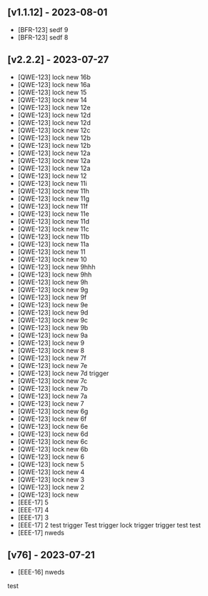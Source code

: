 ## [v1.1.12] - 2023-08-01

- [BFR-123] sedf 9
- [BFR-123] sedf 8

## [v2.2.2] - 2023-07-27

- [QWE-123] lock new 16b
- [QWE-123] lock new 16a
- [QWE-123] lock new 15
- [QWE-123] lock new 14
- [QWE-123] lock new 12e
- [QWE-123] lock new 12d
- [QWE-123] lock new 12d
- [QWE-123] lock new 12c
- [QWE-123] lock new 12b
- [QWE-123] lock new 12b
- [QWE-123] lock new 12a
- [QWE-123] lock new 12a
- [QWE-123] lock new 12a
- [QWE-123] lock new 12
- [QWE-123] lock new 11i
- [QWE-123] lock new 11h
- [QWE-123] lock new 11g
- [QWE-123] lock new 11f
- [QWE-123] lock new 11e
- [QWE-123] lock new 11d
- [QWE-123] lock new 11c
- [QWE-123] lock new 11b
- [QWE-123] lock new 11a
- [QWE-123] lock new 11
- [QWE-123] lock new 10
- [QWE-123] lock new 9hhh
- [QWE-123] lock new 9hh
- [QWE-123] lock new 9h
- [QWE-123] lock new 9g
- [QWE-123] lock new 9f
- [QWE-123] lock new 9e
- [QWE-123] lock new 9d
- [QWE-123] lock new 9c
- [QWE-123] lock new 9b
- [QWE-123] lock new 9a
- [QWE-123] lock new 9
- [QWE-123] lock new 8
- [QWE-123] lock new 7f
- [QWE-123] lock new 7e
- [QWE-123] lock new 7d trigger
- [QWE-123] lock new 7c
- [QWE-123] lock new 7b
- [QWE-123] lock new 7a
- [QWE-123] lock new 7
- [QWE-123] lock new 6g
- [QWE-123] lock new 6f
- [QWE-123] lock new 6e
- [QWE-123] lock new 6d
- [QWE-123] lock new 6c
- [QWE-123] lock new 6b
- [QWE-123] lock new 6
- [QWE-123] lock new 5
- [QWE-123] lock new 4
- [QWE-123] lock new 3
- [QWE-123] lock new 2
- [QWE-123] lock new
- [EEE-17] 5
- [EEE-17] 4
- [EEE-17] 3
- [EEE-17] 2 test trigger Test trigger lock trigger trigger test test
- [EEE-17] nweds

## [v76] - 2023-07-21

- [EEE-16] nweds

test
